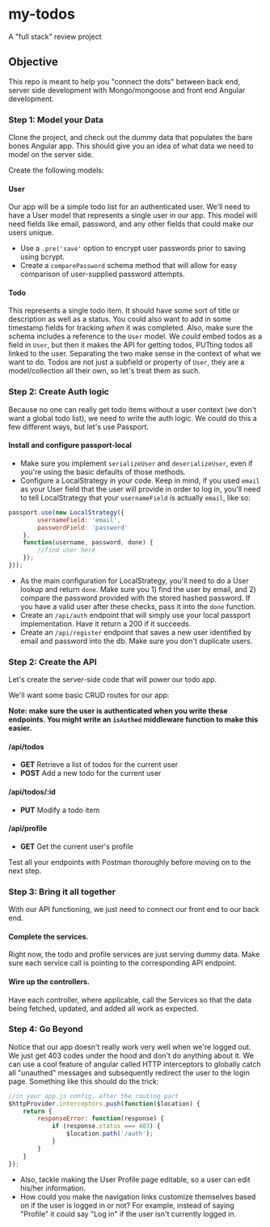 # my-todos
A "full stack" review project

## Objective
This repo is meant to help you "connect the dots" between back end, server side development with Mongo/mongoose and front end Angular development.

### Step 1: Model your Data
Clone the project, and check out the dummy data that populates the bare bones Angular app. This should give you an idea of what data we need to model on the server side.

Create the following models:

#### User
Our app will be a simple todo list for an authenticated user. We'll need to have a User model that represents a single user in our app. This model will need fields like email, password, and any other fields that could make our users unique.

* Use a `.pre('save'` option to encrypt user passwords prior to saving using bcrypt.
* Create a `comparePassword` schema method that will allow for easy comparison of user-supplied password attempts.

#### Todo
This represents a single todo item. It should have some sort of title or description as well as a status. You could also want to add in some timestamp fields for tracking *when* it was completed. Also, make sure the schema includes a reference to the `User` model. We *could* embed todos as a field in `User`, but then it makes the API for getting todos, PUTting todos all linked to the user. Separating the two make sense in the context of what we want to do. Todos are not just a subfield or property of `User`, they are a model/collection all their own, so let's treat them as such.

### Step 2: Create Auth logic
Because no one can really get todo items without a user context (we don't want a global todo list), we need to write the auth logic. We could do this a few different ways, but let's use Passport.

#### Install and configure passport-local
* Make sure you implement `serializeUser` and `deserializeUser`, even if you're using the basic defaults of those methods.
* Configure a LocalStrategy in your code. Keep in mind, if you used `email` as your User field that the user will provide in order to log in, you'll need to tell LocalStrategy that your `usernameField` is actually `email`, like so:

```javascript
passport.use(new LocalStrategy({
		usernameField: 'email',
		passwordField: 'password'
	}, 
	function(username, password, done) {
		//find user here
	});
}));
```

* As the main configuration for LocalStrategy, you'll need to do a User lookup and return `done`. Make sure you 1) find the user by email, and 2) compare the password provided with the stored hashed password. If you have a valid user after these checks, pass it into the `done` function.
* Create an `/api/auth` endpoint that will simply use your local passport implementation. Have it return a 200 if it succeeds.
* Create an `/api/register` endpoint that saves a new user identified by email and password into the db. Make sure you don't duplicate users.

### Step 2: Create the API
Let's create the server-side code that will power our todo app. 

We'll want some basic CRUD routes for our app:

**Note: make sure the user is authenticated when you write these endpoints. You might write an `isAuthed` middleware function to make this easier.**

#### /api/todos
* **GET** Retrieve a list of todos for the current user
* **POST** Add a new todo for the current user

#### /api/todos/:id
* **PUT** Modify a todo item

#### /api/profile
* **GET** Get the current user's profile

Test all your endpoints with Postman thoroughly before moving on to the next step.

### Step 3: Bring it all together

With our API functioning, we just need to connect our front end to our back end.

#### Complete the services.
Right now, the todo and profile services are just serving dummy data. Make sure each service call is pointing to the corresponding API endpoint.

#### Wire up the controllers.
Have each controller, where applicable, call the Services so that the data being fetched, updated, and added all work as expected.

### Step 4: Go Beyond
Notice that our app doesn't really work very well when we're logged out. We just get 403 codes under the hood and don't do anything about it. We can use a cool feature of angular called HTTP interceptors to globally catch all "unauthed" messages and subsequently redirect the user to the login page. Something like this should do the trick:

```javascript
//in your app.js config, after the routing part
$httpProvider.interceptors.push(function($location) {
	return {
		responseError: function(response) {
			if (response.status === 403) {
				$location.path('/auth');
			}
		}
	}
});
```

* Also, tackle making the User Profile page editable, so a user can edit his/her information.
* How could you make the navigation links customize themselves based on if the user is logged in or not? For example, instead of saying "Profile" it could say "Log in" if the user isn't currently logged in. 
